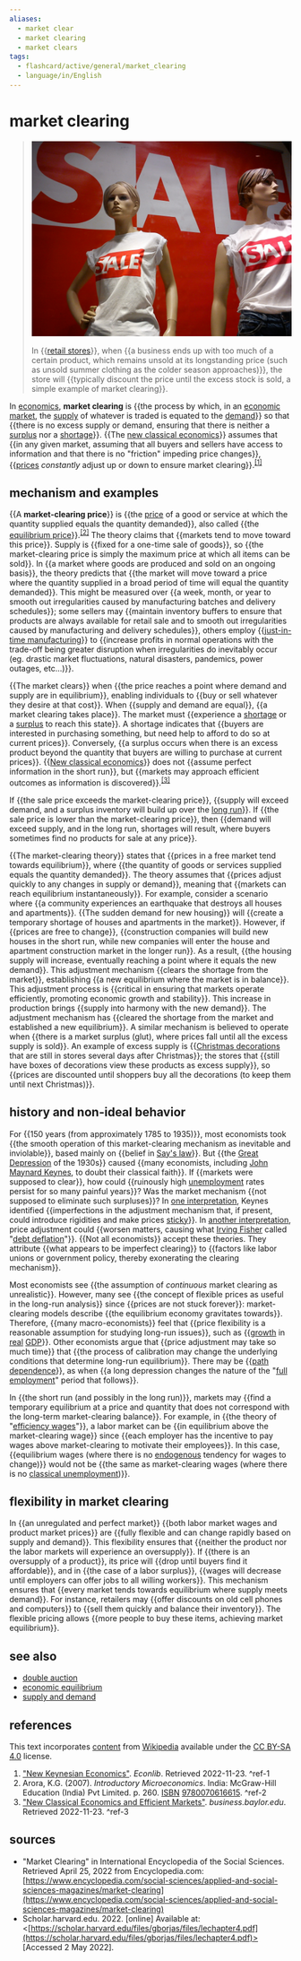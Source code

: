 ```yaml
---
aliases:
  - market clear
  - market clearing
  - market clears
tags:
  - flashcard/active/general/market_clearing
  - language/in/English
---
```


# market clearing

> ![market clearing in retail stores](../archives/Wikimedia%20Commons/Sales%20Poznan%202011.jpg)
>
> In {{[retail stores](retail%20format.md#retail%20types%20by%20marketing%20strategy)}}, when {{a business ends up with too much of a certain product, which remains unsold at its longstanding price (such as unsold summer clothing as the colder season approaches)}}, the store will {{typically discount the price until the excess stock is sold, a simple example of market clearing}}. <!--SR:!2024-11-16,4,270!2024-11-16,4,270!2024-11-16,4,270-->

In [economics](economics.md), __market clearing__ is {{the process by which, in an [economic market](market%20(economics).md), the [supply](supply%20(economics).md) of whatever is traded is equated to the [demand](demand.md)}} so that {{there is no excess supply or demand, ensuring that there is neither a [surplus](excess%20supply.md) nor a [shortage](shortage.md)}}. {{The [new classical economics](new%20classical%20macroeconomics.md)}} assumes that {{in any given market, assuming that all buyers and sellers have access to information and that there is no "friction" impeding price changes}}, {{[prices](price.md) _constantly_ adjust up or down to ensure market clearing}}.<sup>[\[1\]](#^ref-1)</sup> <!--SR:!2024-11-16,4,270!2024-11-16,4,270!2024-11-16,4,270!2024-11-16,4,270!2024-11-16,4,270-->

## mechanism and examples

{{A __market-clearing price__}} is {{the [price](price.md) of a good or service at which the quantity supplied equals the quantity demanded}}, also called {{the [equilibrium price](economic%20equilibrium.md)}}.<sup>[\[2\]](#^ref-2)</sup> The theory claims that {{markets tend to move toward this price}}. Supply is {{fixed for a one-time sale of goods}}, so {{the market-clearing price is simply the maximum price at which all items can be sold}}. In {{a market where goods are produced and sold on an ongoing basis}}, the theory predicts that {{the market will move toward a price where the quantity supplied in a broad period of time will equal the quantity demanded}}. This might be measured over {{a week, month, or year to smooth out irregularities caused by manufacturing batches and delivery schedules}}; some sellers may {{maintain inventory buffers to ensure that products are always available for retail sale and to smooth out irregularities caused by manufacturing and delivery schedules}}, others employ {{[just-in-time manufacturing](lean%20manufacturing.md)}} to {{increase profits in normal operations with the trade-off being greater disruption when irregularities do inevitably occur (eg. drastic market fluctuations, natural disasters, pandemics, power outages, etc...)}}. <!--SR:!2024-11-16,4,270!2024-11-16,4,270!2024-11-16,4,270!2024-11-16,4,270!2024-11-16,4,270!2024-11-16,4,270!2024-11-16,4,270!2024-11-16,4,270!2024-11-16,4,270!2024-11-16,4,270!2024-11-16,4,270!2024-11-16,4,270-->

{{The market clears}} when {{the price reaches a point where demand and supply are in equilibrium}}, enabling individuals to {{buy or sell whatever they desire at that cost}}. When {{supply and demand are equal}}, {{a market clearing takes place}}. The market must {{experience a [shortage](shortage.md) or a [surplus](surplus%20value.md) to reach this state}}. A shortage indicates that {{buyers are interested in purchasing something, but need help to afford to do so at current prices}}. Conversely, {{a surplus occurs when there is an excess product beyond the quantity that buyers are willing to purchase at current prices}}. {{[New classical economics](new%20classical%20macroeconomics.md)}} does not {{assume perfect information in the short run}}, but {{markets may approach efficient outcomes as information is discovered}}.<sup>[\[3\]](#^ref-3)</sup> <!--SR:!2024-11-16,4,270!2024-11-16,4,270!2024-11-16,4,270!2024-11-16,4,270!2024-11-16,4,270!2024-11-16,4,270!2024-11-16,4,270!2024-11-16,4,270!2024-11-16,4,270!2024-11-16,4,270!2024-11-16,4,270-->

If {{the sale price exceeds the market-clearing price}}, {{supply will exceed demand, and a surplus inventory will build up over the [long run](long%20run%20and%20short%20run.md)}}. If {{the sale price is lower than the market-clearing price}}, then {{demand will exceed supply, and in the long run, shortages will result, where buyers sometimes find no products for sale at any price}}. <!--SR:!2024-11-16,4,270!2024-11-16,4,270!2024-11-16,4,270!2024-11-16,4,270-->

{{The market-clearing theory}} states that {{prices in a free market tend towards equilibrium}}, where {{the quantity of goods or services supplied equals the quantity demanded}}. The theory assumes that {{prices adjust quickly to any changes in supply or demand}}, meaning that {{markets can reach equilibrium instantaneously}}. For example, consider a scenario where {{a community experiences an earthquake that destroys all houses and apartments}}. {{The sudden demand for new housing}} will {{create a temporary shortage of houses and apartments in the market}}. However, if {{prices are free to change}}, {{construction companies will build new houses in the short run, while new companies will enter the house and apartment construction market in the longer run}}. As a result, {{the housing supply will increase, eventually reaching a point where it equals the new demand}}. This adjustment mechanism {{clears the shortage from the market}}, establishing {{a new equilibrium where the market is in balance}}. This adjustment process is {{critical in ensuring that markets operate efficiently, promoting economic growth and stability}}. This increase in production brings {{supply into harmony with the new demand}}. The adjustment mechanism has {{cleared the shortage from the market and established a new equilibrium}}. A similar mechanism is believed to operate when {{there is a market surplus (glut), where prices fall until all the excess supply is sold}}. An example of excess supply is {{[Christmas decorations](Christmas%20decoration.md) that are still in stores several days after Christmas}}; the stores that {{still have boxes of decorations view these products as excess supply}}, so {{prices are discounted until shoppers buy all the decorations (to keep them until next Christmas)}}. <!--SR:!2024-11-16,4,270!2024-11-16,4,270!2024-11-16,4,270!2024-11-16,4,270!2024-11-16,4,270!2024-11-16,4,270!2024-11-16,4,270!2024-11-15,3,250!2024-11-16,4,270!2024-11-16,4,270!2024-11-16,4,270!2024-11-16,4,270!2024-11-16,4,270!2024-11-16,4,270!2024-11-16,4,270!2024-11-16,4,270!2024-11-16,4,270!2024-11-15,3,250!2024-11-16,4,270!2024-11-16,4,270-->

## history and non-ideal behavior

For {{150 years (from approximately 1785 to 1935)}}, most economists took {{the smooth operation of this market-clearing mechanism as inevitable and inviolable}}, based mainly on {{belief in [Say's law](Say's%20law.md)}}. But {{the [Great Depression](Great%20Depression.md) of the 1930s}} caused {{many economists, including [John Maynard Keynes](John%20Maynard%20Keynes.md), to doubt their classical faith}}. If {{markets were supposed to clear}}, how could {{ruinously high [unemployment](unemployment.md) rates persist for so many painful years}}? Was the market mechanism {{not supposed to eliminate such surpluses}}? In [one interpretation](New%20Keynesian%20economics.md), Keynes identified {{imperfections in the adjustment mechanism that, if present, could introduce rigidities and make prices [sticky](nominal%20rigidity.md)}}. In [another interpretation](Keynesian%20economics.md#wages%20and%20spending), price adjustment could {{worsen matters, causing what [Irving Fisher](Irving%20Fisher.md) called "[debt deflation](debt%20deflation.md)"}}. {{Not all economists}} accept these theories. They attribute {{what appears to be imperfect clearing}} to {{factors like labor unions or government policy, thereby exonerating the clearing mechanism}}. <!--SR:!2024-11-15,3,250!2024-11-16,4,270!2024-11-16,4,270!2024-11-16,4,270!2024-11-15,3,250!2024-11-16,4,270!2024-11-16,4,270!2024-11-16,4,270!2024-11-16,4,270!2024-11-16,4,270!2024-11-16,4,270!2024-11-16,4,270!2024-11-16,4,270-->

Most economists see {{the assumption of _continuous_ market clearing as unrealistic}}. However, many see {{the concept of flexible prices as useful in the long-run analysis}} since {{prices are not stuck forever}}: market-clearing models describe {{the equilibrium economy gravitates towards}}. Therefore, {{many macro-economists}} feel that {{price flexibility is a reasonable assumption for studying long-run issues}}, such as {{[growth](economic%20growth.md) in [real](real%20and%20nominal%20value.md) [GDP](gross%20domestic%20product.md)}}. Other economists argue that {{price adjustment may take so much time}} that {{the process of calibration may change the underlying conditions that determine long-run equilibrium}}. There may be {{[path dependence](path%20dependence.md)}}, as when {{a long depression changes the nature of the "[full employment](full%20employment.md)" period that follows}}. <!--SR:!2024-11-16,4,270!2024-11-16,4,270!2024-11-16,4,270!2024-11-16,4,270!2024-11-16,4,270!2024-11-16,4,270!2024-11-16,4,270!2024-11-16,4,270!2024-11-15,3,250!2024-11-16,4,270!2024-11-16,4,270-->

In {{the short run (and possibly in the long run)}}, markets may {{find a temporary equilibrium at a price and quantity that does not correspond with the long-term market-clearing balance}}. For example, in {{the theory of "[efficiency wages](efficiency%20wage.md)"}}, a labor market can be {{in equilibrium above the market-clearing wage}} since {{each employer has the incentive to pay wages above market-clearing to motivate their employees}}. In this case, {{equilibrium wages (where there is no [endogenous](endogeneity%20(econometrics).md) tendency for wages to change)}} would not be {{the same as market-clearing wages (where there is no [classical unemployment](unemployment.md#real%20wage%20unemployment))}}. <!--SR:!2024-11-16,4,270!2024-11-15,3,250!2024-11-16,4,270!2024-11-16,4,270!2024-11-16,4,270!2024-11-16,4,270!2024-11-16,4,270-->

## flexibility in market clearing

In {{an unregulated and perfect market}} {{both labor market wages and product market prices}} are {{fully flexible and can change rapidly based on supply and demand}}. This flexibility ensures that {{neither the product nor the labor markets will experience an oversupply}}. If {{there is an oversupply of a product}}, its price will {{drop until buyers find it affordable}}, and in {{the case of a labor surplus}}, {{wages will decrease until employers can offer jobs to all willing workers}}. This mechanism ensures that {{every market tends towards equilibrium where supply meets demand}}. For instance, retailers may {{offer discounts on old cell phones and computers}} to {{sell them quickly and balance their inventory}}. The flexible pricing allows {{more people to buy these items, achieving market equilibrium}}. <!--SR:!2024-11-16,4,270!2024-11-15,3,250!2024-11-16,4,270!2024-11-16,4,270!2024-11-16,4,270!2024-11-16,4,270!2024-11-16,4,270!2024-11-16,4,270!2024-11-16,4,270!2024-11-16,4,270!2024-11-16,4,270!2024-11-16,4,270-->

## see also

- [double auction](double%20auction.md)
- [economic equilibrium](economic%20equilibrium.md)
- [supply and demand](supply%20and%20demand.md)

## references

This text incorporates [content](https://en.wikipedia.org/wiki/market_clearing) from [Wikipedia](Wikipedia.md) available under the [CC BY-SA 4.0](https://creativecommons.org/licenses/by-sa/4.0/) license.

1. ["New Keynesian Economics"](https://www.econlib.org/library/Enc/NewKeynesianEconomics.html). _Econlib_. Retrieved 2022-11-23. <a id="^ref-1"></a>^ref-1
2. Arora, K.G. (2007). _Introductory Microeconomics_. India: McGraw-Hill Education (India) Pvt Limited. p. 260. [ISBN](ISBN.md) [9780070616615](https://en.wikipedia.org/wiki/BookSources/9780070616615). <a id="^ref-2"></a>^ref-2
3. ["New Classical Economics and Efficient Markets"](https://business.baylor.edu//Tom_Kelly/New%20Classical%20Economics%20and%20Efficient%20Markets.htm). _business.baylor.edu_. Retrieved 2022-11-23. <a id="^ref-3"></a>^ref-3

## sources

- "Market Clearing" in International Encyclopedia of the Social Sciences. Retrieved April 25, 2022 from Encyclopedia.com: [https://www.encyclopedia.com/social-sciences/applied-and-social-sciences-magazines/market-clearing](https://www.encyclopedia.com/social-sciences/applied-and-social-sciences-magazines/market-clearing)
- Scholar.harvard.edu. 2022. [online] Available at: <[https://scholar.harvard.edu/files/gborjas/files/lechapter4.pdf](https://scholar.harvard.edu/files/gborjas/files/lechapter4.pdf)> [Accessed 2 May 2022].
